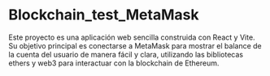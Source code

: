 # Blockchain_test_MetaMask
Este proyecto es una aplicación web sencilla construida con React y Vite. Su objetivo principal es conectarse a MetaMask para mostrar el balance de la cuenta del usuario de manera fácil y clara, utilizando las bibliotecas ethers y web3 para interactuar con la blockchain de Ethereum.
